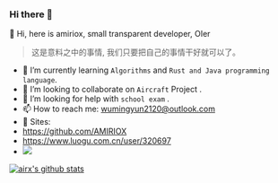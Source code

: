 ### Hi there 👋

:baby_chick: Hi, here is amiriox, small transparent developer, OIer

> 这是意料之中的事情, 我们只要把自己的事情干好就可以了。  
<!--
**AMIRIOX/AMIRIOX** is a ✨ _special_ ✨ repository because its `README.md` (this file) appears on your GitHub profile.
-->

<!--Here are some ideas to get you started:-->

<!-- - 🔭 I’m currently working on `C++ Multithreading` .-->

- 🌱 I’m currently learning `Algorithms` and `Rust and Java programming language`.
- 👯 I’m looking to collaborate on `Aircraft` Project . 
- 🤔 I’m looking for help with `school exam` .
- 📫 How to reach me: [wumingyun2120@outlook.com](mailto://wumingyun2120@outlook.com)
- 💬 Sites: 
 - https://github.com/AMIRIOX
 - https://www.luogu.com.cn/user/320697
 - [![](http://cfrating.ihcr.top/?user=AMIRIOX)](https://codeforces.ml/profile/AMIRIOX)

[![airx's github stats](https://github-readme-stats.vercel.app/api?username=AMIRIOX)](https://github.com/AMIRIOX)

<!-- - 😄 Pronouns: Ming Ming -->
<!-- - ⚡ Fun fact: I am a middle school student now! -->
<!-- - 💬 Ask me about `wumingyun2120@outlook.com` .-->

<!-- <table>
<tr>
<td valign="top" width="50%">
### 🔭 <a href="https://github.com/AMIRIOX?tab=repositories" target="_blank">Main Status</a> 
![airx's github stats](https://github-readme-stats.vercel.app/api?username=AMIRIOX)
<!--#### 🔭 <a href="https://github.com/AMIRIOX?tab=repositories" target="_blank">Main Repository</a>
* <a href='https://github.com/AMIRIOX/leaping-octopus' target='_blank'>Android Game: Leaping Octopus</a> - 2020-07-15
* <a href='https://github.com/AMIRIOX/MyLuoguRepo' target='_blank'>MyLuoguRepo</a> - 2020-07-20
* <a href='https://github.com/AMIRIOX/Golden-Touch' target='_blank'>Golden-Touch</a> - 2020-07-23
* <a href='https://github.com/AMIRIOX/SpjWeather' target='_blank'>SpjWeatherSys</a> - 2020-05-*
* <a href='https://github.com/AMIRIOX/JvavLlvmCompiler' target='_blank'>[archived] A LLVM-based Compiler</a> - 2020-06-*
* <a href='https://github.com/AMIRIOX/AMIRIOX.github.io' target='_blank'>My blog by hexo</a> - 2020-06-*
* <a href='https://github.com/MystaticDevelopers/aircraft-demo' target='_blank'>[Mystc] Aircraft demo code</a> - 2020-07-19
</td>  <td valign="top" width="50%"> -->
<!-- #### 🤔 <a href="#" target="_blank">Code Time</a>
 ![airx's Language](https://github-readme-stats.vercel.app/api/top-langs/?username=AMIRIOX)
 -->
 
<!--
```text

C++         11 hrs 5 mins  █████████████▒░░░░░░  NaN% 
Rust        5 hrs 41 mins  █████████████▒░░░░░░  NaN% 
Java              52 mins  █████████████▒░░░░░░  NaN% 
Markdown          49 mins  █████████████▒░░░░░░  NaN%
CMake             34 mins  █████████████▒░░░░░░  NaN% 
Batchfile         28 mins  █████████████▒░░░░░░  NaN%
Python             8 mins  █████████████▒░░░░░░  NaN%
Git Config         8 mins  █████████████▒░░░░░░  NaN%

```
-->

</td>
</tr>
<!--<tr>
<td valign="top" width="50%">
#### 📫 <a href="https://amiriox.github.io/" target="_blank">Recent Blog</a>
* <a href='https://amiriox.github.io/2020/07/20/C001-%E7%AC%AC%E4%B8%80%E4%B8%AAhelloworld%E6%8F%92%E4%BB%B6/' target='_blank'>[Chinese]VSCode extension development C0</a>
* <a href='https://amiriox.github.io/2020/07/20/C002-%E5%8F%B3%E9%94%AE%E8%8F%9C%E5%8D%95%E5%92%8C%E5%BF%AB%E6%8D%B7%E9%94%AE/' target='_blank'>[Chinese]VSCode extension development C1</a>
</td>
<td valign="top" width="50%">
#### 🌱<a href="#" target="_blank">Funny Soul</a>
* I am not a funny soul.
</td>
  </tr> -->
</table>

